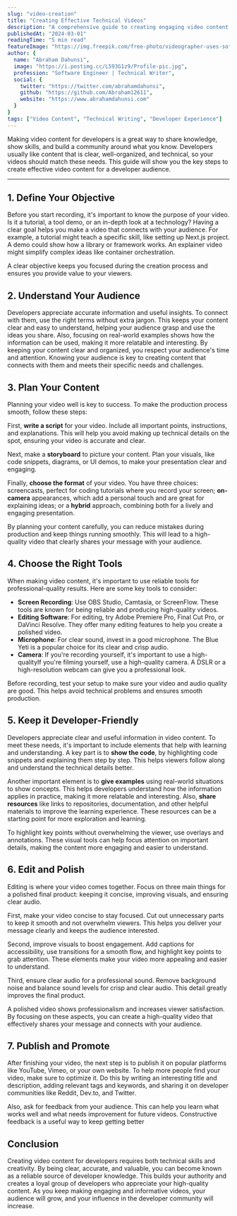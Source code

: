 ```yaml
---
slug: "video-creation"
title: "Creating Effective Technical Videos"
description: "A comprehensive guide to creating engaging video content for developer audiences"
publishedAt: "2024-03-01"
readingTime: "5 min read"
featureImage: "https://img.freepik.com/free-photo/videographer-uses-software-create-visual-effects-video-projects_482257-91925.jpg"
author: {
  name: "Abraham Dahunsi",
  image: "https://i.postimg.cc/L593G1z9/Profile-pic.jpg",
  profession: "Software Engineer | Technical Writer",
  social: {
    twitter: "https://twitter.com/abrahamdahunsi",
    github: "https://github.com/Abraham12611",
    website: "https://www.abrahamdahunsi.com"
  }
}
tags: ["Video Content", "Technical Writing", "Developer Experience"]
---
```


Making video content for developers is a great way to share knowledge, show skills, and build a community around what you know. Developers usually like content that is clear, well-organized, and technical, so your videos should match these needs. This guide will show you the key steps to create effective video content for a developer audience.

---

## 1. Define Your Objective

Before you start recording, it's important to know the purpose of your video. Is it a tutorial, a tool demo, or an in-depth look at a technology? Having a clear goal helps you make a video that connects with your audience. For example, a tutorial might teach a specific skill, like setting up Next.js project. A demo could show how a library or framework works. An explainer video might simplify complex ideas like container orchestration.

A clear objective keeps you focused during the creation process and ensures you provide value to your viewers.

## 2. Understand Your Audience

Developers appreciate accurate information and useful insights. To connect with them, use the right terms without extra jargon. This keeps your content clear and easy to understand, helping your audience grasp and use the ideas you share. Also, focusing on real-world examples shows how the information can be used, making it more relatable and interesting. By keeping your content clear and organized, you respect your audience's time and attention. Knowing your audience is key to creating content that connects with them and meets their specific needs and challenges.

## 3. Plan Your Content

Planning your video well is key to success. To make the production process smooth, follow these steps:

First, **write a script** for your video. Include all important points, instructions, and explanations. This will help you avoid making up technical details on the spot, ensuring your video is accurate and clear.

Next, make a **storyboard** to picture your content. Plan your visuals, like code snippets, diagrams, or UI demos, to make your presentation clear and engaging.

Finally, **choose the format** of your video. You have three choices: screencasts, perfect for coding tutorials where you record your screen; **on-camera** appearances, which add a personal touch and are great for explaining ideas; or a **hybrid** approach, combining both for a lively and engaging presentation.

By planning your content carefully, you can reduce mistakes during production and keep things running smoothly. This will lead to a high-quality video that clearly shares your message with your audience.

## 4. Choose the Right Tools

When making video content, it's important to use reliable tools for professional-quality results. Here are some key tools to consider:

- **Screen Recording**: Use OBS Studio, Camtasia, or ScreenFlow. These tools are known for being reliable and producing high-quality videos.
- **Editing Software**: For editing, try Adobe Premiere Pro, Final Cut Pro, or DaVinci Resolve. They offer many editing features to help you create a polished video.
- **Microphone**: For clear sound, invest in a good microphone. The Blue Yeti is a popular choice for its clear and crisp audio.
- **Camera**: If you're recording yourself, it's important to use a high-qualityIf you're filming yourself, use a high-quality camera. A DSLR or a high-resolution webcam can give you a professional look.

Before recording, test your setup to make sure your video and audio quality are good. This helps avoid technical problems and ensures smooth production.

## 5. Keep it Developer-Friendly

Developers appreciate clear and useful information in video content. To meet these needs, it's important to include elements that help with learning and understanding. A key part is to **show the code**, by highlighting code snippets and explaining them step by step. This helps viewers follow along and understand the technical details better.

Another important element is to **give examples** using real-world situations to show concepts. This helps developers understand how the information applies in practice, making it more relatable and interesting. Also, **share resources** like links to repositories, documentation, and other helpful materials to improve the learning experience. These resources can be a starting point for more exploration and learning.

To highlight key points without overwhelming the viewer, use overlays and annotations. These visual tools can help focus attention on important details, making the content more engaging and easier to understand.

## 6. Edit and Polish

Editing is where your video comes together. Focus on three main things for a polished final product: keeping it concise, improving visuals, and ensuring clear audio.

First, make your video concise to stay focused. Cut out unnecessary parts to keep it smooth and not overwhelm viewers. This helps you deliver your message clearly and keeps the audience interested.

Second, improve visuals to boost engagement. Add captions for accessibility, use transitions for a smooth flow, and highlight key points to grab attention. These elements make your video more appealing and easier to understand.

Third, ensure clear audio for a professional sound. Remove background noise and balance sound levels for crisp and clear audio. This detail greatly improves the final product.

A polished video shows professionalism and increases viewer satisfaction. By focusing on these aspects, you can create a high-quality video that effectively shares your message and connects with your audience.

## 7. Publish and Promote

After finishing your video, the next step is to publish it on popular platforms like YouTube, Vimeo, or your own website. To help more people find your video, make sure to optimize it. Do this by writing an interesting title and description, adding relevant tags and keywords, and sharing it on developer communities like Reddit, Dev.to, and Twitter.

Also, ask for feedback from your audience. This can help you learn what works well and what needs improvement for future videos. Constructive feedback is a useful way to keep getting better

## Conclusion

Creating video content for developers requires both technical skills and creativity. By being clear, accurate, and valuable, you can become known as a reliable source of developer knowledge. This builds your authority and creates a loyal group of developers who appreciate your high-quality content. As you keep making engaging and informative videos, your audience will grow, and your influence in the developer community will increase.
